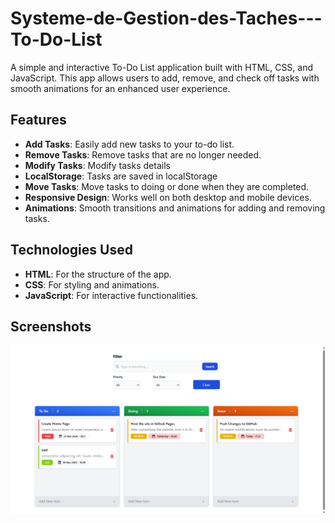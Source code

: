# Systeme-de-Gestion-des-Taches---To-Do-List

A simple and interactive To-Do List application built with HTML, CSS, and JavaScript. This app allows users to add, remove, and check off tasks with smooth animations for an enhanced user experience.

## Features

- **Add Tasks**: Easily add new tasks to your to-do list.
- **Remove Tasks**: Remove tasks that are no longer needed.
- **Modify Tasks**: Modify tasks details
- **LocalStorage**: Tasks are saved in localStorage
- **Move Tasks**: Move tasks to doing or done when they are completed.
- **Responsive Design**: Works well on both desktop and mobile devices.
- **Animations**: Smooth transitions and animations for adding and removing tasks.

## Technologies Used

- **HTML**: For the structure of the app.
- **CSS**: For styling and animations.
- **JavaScript**: For interactive functionalities.

## Screenshots
![To-Do List Screenshot](screenshots/Main-Screenshot.png)
